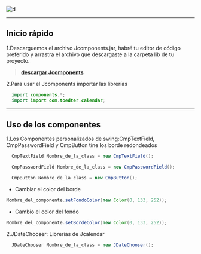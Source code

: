 ![d](https://upload.wikimedia.org/wikipedia/commons/c/c9/Naruto_logo.svg)

---

## **Inicio rápido**

1.Descarguemos el archivo Jcomponents.jar,  habré tu editor de código preferido y arrastra el archivo que descargaste a la carpeta lib de tu proyecto.
> **[ descargar Jcomponents](https://github.com/Mr-robot73/Jcomponents/raw/main/Jcomponents.jar "descargar el Jcomponents")**

2.Para usar el Jcomponents importar las librerías

```java
  import components.*;
  import import com.toedter.calendar;
```

---

## **Uso de los componentes**

1.Los Componentes personalizados de swing:CmpTextField, CmpPasswordField y CmpButton tine los borde redondeados

```java
  CmpTextField Nombre_de_la_class = new CmpTextField();

  CmpPasswordField Nombre_de_la_class = new CmpPasswordField();

  CmpButton Nombre_de_la_class = new CmpButton();
```

- Cambiar el color del borde

```java
Nombre_del_componente.setFondoColor(new Color(0, 133, 252));
```

- Cambio el color del fondo

```java
Nombre_del_componente.setBordeColor(new Color(0, 133, 252));
```

2.JDateChooser: Librerías de Jcalendar

```java
  JDateChooser Nombre_de_la_class = new JDateChooser();
```
